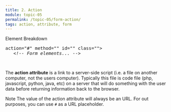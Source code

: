 ```yaml
---
title: 2. Action
module: topic-05
permalink: /topic-05/form-action/
tags: action, attribute, form
---
```


<div class="divider-heading"></div>


<div id="code-heading">Element Breakdown <i class="fas fa-battery-quarter"></i></div>
<pre id="breakdown-block">
<form <span class="pulsate">action="#"</span> method="" id="" class="">
   <i>&lt;!-- Form elements... --&gt;</i>
</form>
</pre>


The **action attribute** is a link to a server-side script (i.e. a file on another computer, not the users computer). Typically this file is code file (php, javascript, python, java, etc) on a server that will do something with the user data before returning information back to the browser.

<span class="label label-info">Note</span> The value of the action attribute will always be an URL. For out purposes, you can use `#` as a URL placeholder.

